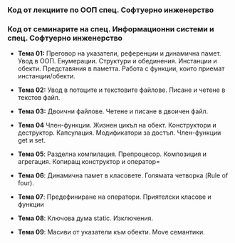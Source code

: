 ### Код от лекциите по ООП спец. Софтуерно инженерство ###
### Код от семинарите на спец. Информационни системи и спец. Софтуерно инженерство ###

- **Тема 01:**  Преговор на указатели, референции и динамична памет. Увод в ООП. Енумерации. Структури и обединения. Инстанции и обекти. Представяния в паметта. Работа с функции, които приемат инстанции/обекти.

- **Тема 02:** Увод в потоците и текстовите файлове. Писане и четене в текстов файл.

- **Тема 03:** Двоични файлове. Четене и писане в двоичен файл.
- **Тема 04** Член-функции. Жизнен цикъл на обект. Конструктори и деструктор. Капсулация. Модификатори за достъп. Член-функции get и set.
- **Тема 05**: Разделна компилация. Препроцесор. Композиция и агрегация. Копиращ конструктор и оператор=
- **Тема 06**: Динамична памет в класовете. Голямата четворка (Rule of four).
- **Тема 07**: Предефиниране на оператори. Приятелски класове и функции
- **Тема 08**: Ключова дума static. Изключения. 
- **Тема 09**: Масиви от указатели към обекти. Move семантики.
